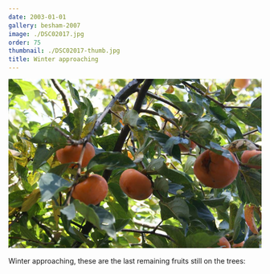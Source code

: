```yaml
---
date: 2003-01-01
gallery: besham-2007
image: ./DSC02017.jpg
order: 75
thumbnail: ./DSC02017-thumb.jpg
title: Winter approaching
---
```


![Winter approaching](./DSC02017.jpg)

Winter approaching, these are the last remaining fruits still on the trees: